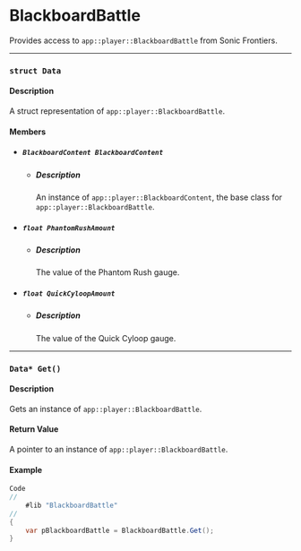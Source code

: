 # BlackboardBattle
Provides access to `app::player::BlackboardBattle` from Sonic Frontiers.
***
### `struct Data`
#### Description
A struct representation of `app::player::BlackboardBattle`.
#### Members
- ##### `BlackboardContent BlackboardContent`
	- ##### Description
		An instance of `app::player::BlackboardContent`, the base class for `app::player::BlackboardBattle`.
- ##### `float PhantomRushAmount`
	- ##### Description
		The value of the Phantom Rush gauge.
- ##### `float QuickCyloopAmount`
	- ##### Description
		The value of the Quick Cyloop gauge.
***
### `Data* Get()`
#### Description
Gets an instance of `app::player::BlackboardBattle`.
#### Return Value
A pointer to an instance of `app::player::BlackboardBattle`.
#### Example
```csharp
Code
//
    #lib "BlackboardBattle"
//
{
    var pBlackboardBattle = BlackboardBattle.Get();
}
```
